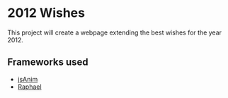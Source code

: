 2012 Wishes
===========

This project will create a webpage extending the best wishes for the year 2012.

Frameworks used
---------------

* [jsAnim](http://jsanim.com/ "Homepage of the jsAnim framework")
* [Raphael](http://raphaeljs.com/ "Homepage of the Raphael framewok")
